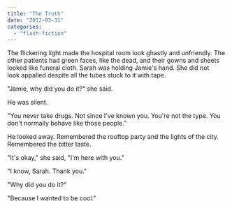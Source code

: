 ```yaml
---
title: "The Truth"
date: "2012-03-31"
categories: 
  - "flash-fiction"
---
```


The flickering light made the hospital room look ghastly and unfriendly. The other patients had green faces, like the dead, and their gowns and sheets looked like funeral cloth. Sarah was holding Jamie's hand. She did not look appalled despite all the tubes stuck to it with tape.

"Jamie, why did you do it?" she said.

He was silent.

"You never take drugs. Not since I've known you. You're not the type. You don't normally behave like those people."

He looked away. Remembered the rooftop party and the lights of the city. Remembered the bitter taste.

"It's okay," she said, "I'm here with you."

"I know, Sarah. Thank you."

"Why did you do it?"

"Because I wanted to be cool."
